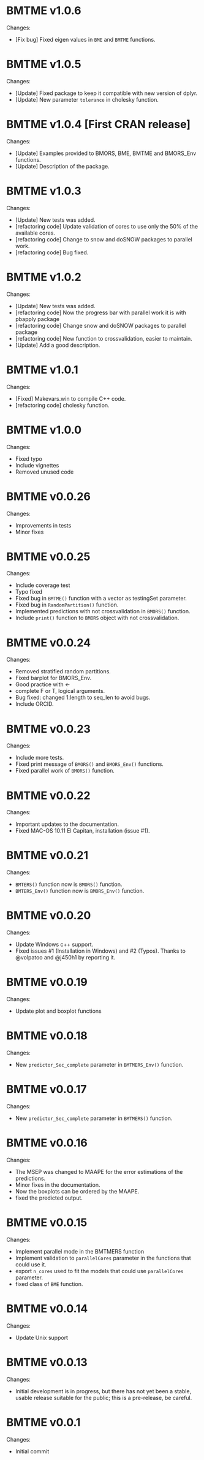 BMTME v1.0.6
==============

Changes:

 * [Fix bug] Fixed eigen values in `BME` and `BMTME` functions.

BMTME v1.0.5
==============

Changes:

 * [Update] Fixed package to keep it compatible with new version of dplyr.
 * [Update] New parameter `tolerance` in cholesky function.


BMTME v1.0.4  [First CRAN release]
==============

Changes:

 * [Update] Examples provided to BMORS, BME, BMTME and BMORS_Env functions.
 * [Update] Description of the package.

BMTME v1.0.3
==============

Changes:

 * [Update] New tests was added.
 * [refactoring code] Update validation of cores to use only the 50% of the available cores.
 * [refactoring code] Change to snow and doSNOW packages to parallel work.
 * [refactoring code] Bug fixed.

BMTME v1.0.2
==============

Changes:

 * [Update] New tests was added.
 * [refactoring code] Now the progress bar with parallel work it is with pbapply package
 * [refactoring code] Change snow and doSNOW packages to parallel package
 * [refactoring code] New function to crossvalidation, easier to maintain.
 * [Update] Add a good description.
 

BMTME v1.0.1
==============

Changes:
 
 * [Fixed] Makevars.win to compile C++ code.
 * [refactoring code] cholesky function.


BMTME v1.0.0
==============

Changes:
 * Fixed typo
 * Include vignettes
 * Removed unused code
 
BMTME v0.0.26
==============

Changes:
 * Improvements in tests
 * Minor fixes
 

BMTME v0.0.25
==============

Changes:
 
 * Include coverage test
 * Typo fixed
 * Fixed bug in `BMTME()` function with a vector as testingSet parameter.
 * Fixed bug in `RandomPartition()` function.
 * Implemented predictions with not crossvalidation in `BMORS()` function.
 * Include `print()` function to `BMORS` object with not crossvalidation.
 

BMTME v0.0.24
==============

Changes:

 * Removed stratified random partitions.
 * Fixed barplot for BMORS_Env.
 * Good practice with <-
 * complete F or T, logical arguments.
 * Bug fixed: changed 1:length to seq_len to avoid bugs.
 * Include ORCID.

BMTME v0.0.23
==============

Changes:

 * Include more tests.
 * Fixed print message of `BMORS()` and `BMORS_Env()` functions.
 * Fixed parallel work of `BMORS()` function.
 
BMTME v0.0.22
==============

Changes:

 * Important updates to the documentation.
 * Fixed MAC-OS 10.11 El Capitan, installation (issue #1).
 
BMTME v0.0.21
==============

Changes:

 * `BMTERS()` function now is `BMORS()` function.
 * `BMTERS_Env()` function now is `BMORS_Env()` function.

BMTME v0.0.20
==============

Changes:

 * Update Windows c++ support.
 * Fixed issues #1 (Installation in Windows) and #2 (Typos). Thanks to @volpatoo and @j450h1 by reporting it.

BMTME v0.0.19
==============

Changes:
 
 * Update plot and boxplot functions
 
BMTME v0.0.18
==============

Changes:
 
 * New `predictor_Sec_complete` parameter in `BMTMERS_Env()` function.
 
BMTME v0.0.17
==============

Changes:

 * New `predictor_Sec_complete` parameter in `BMTMERS()` function.

BMTME v0.0.16
==============

Changes:

 * The MSEP was changed to MAAPE for the error estimations of the predictions.
 * Minor fixes in the documentation.
 * Now the boxplots can be ordered by the MAAPE.
 * fixed the predicted output.
 
BMTME v0.0.15
==============

Changes:
 
 * Implement parallel mode in the BMTMERS function
 * Implement validation to `parallelCores` parameter in the functions that could use it. 
 * export `n_cores` used to fit the models that could use `parallelCores` parameter.
 * fixed class of `BME` function.
 
BMTME v0.0.14
==============

Changes:

 * Update Unix support
 
BMTME v0.0.13
==============

Changes:

 * Initial development is in progress, but there has not yet been a stable, usable release suitable for the public; this is a pre-release, be careful.

BMTME v0.0.1
==============

Changes:

* Initial commit
